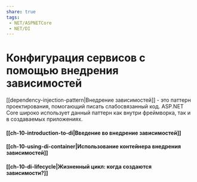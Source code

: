 ```yaml
---
share: true
tags:
 - NET/ASPNETCore
 - NET/DI
---
```

# Конфигурация сервисов с помощью внедрения зависимостей
[[dependency-injection-pattern|Внедрение зависимостей]] - это паттерн проектирования, помогающий писать слабосвязанный код. ASP.NET Core широко использует данный паттерн как внутри фреймворка, так и в создаваемых приложениях.
#### [[ch-10-introduction-to-di|Введение во внедрение зависимостей]]
#### [[ch-10-using-di-container|Использование контейнера внедрения зависимостей]]
#### [[ch-10-di-lifecycle|Жизненный цикл: когда создаются зависимости?]]
